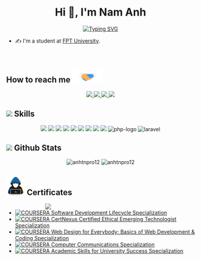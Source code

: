 <h1 align="center">Hi 👋, I'm Nam Anh</h1>
<p align="center">
  <a href="https://git.io/typing-svg"><img src="https://readme-typing-svg.demolab.com?font=Fira+Code&pause=1000&center=true&vCenter=true&width=435&lines=A+web+developer+from+Vietnam" alt="Typing SVG" /></a>
</p>


- ✍ I'm a student at [FPT University](https://daihoc.fpt.edu.vn/).

<br />

## **How to reach me** <img src="https://github.com/0xAbdulKhalid/0xAbdulKhalid/raw/main/assets/mdImages/handshake.gif" width ="80">

<p align="center">
  <a href="https://www.facebook.com/profile.php?id=100010520674916" alt="Facebook">
    <img src="https://img.icons8.com/fluent/48/000000/facebook-new.png" target="_blank" />
  </a> 
  <a href="https://github.com/anhtnpro12" alt="Github">
    <img src="https://img.icons8.com/fluent/48/000000/github.png"/>
  </a> 
  <a href="https://www.youtube.com/channel/UCzLVqvb_3ArLqOHWEiibDUw" alt="Youtube channel" target="_blank" >
    <img src="https://img.icons8.com/fluent/48/000000/youtube-play.png"/>
  </a> 
  <a href="mailto:anhtrinhnam02@gmail.com" alt="Email">
    <img src="https://img.icons8.com/fluent/48/000000/mailing.png"/>
  </a>
</p>

## <img src="https://media2.giphy.com/media/QssGEmpkyEOhBCb7e1/giphy.gif?cid=ecf05e47a0n3gi1bfqntqmob8g9aid1oyj2wr3ds3mg700bl&rid=giphy.gif" width ="25"> Skills
<p align="center">  
  <img src="https://img.icons8.com/color/48/000000/microsoft-sql-server.png"/>      
  <img src="https://img.icons8.com/color/48/000000/git.png"/>
  <img src="https://img.icons8.com/color/48/000000/github-2.png"/>
  <img src="https://img.icons8.com/color/48/null/gitlab.png"/>
  <img src="https://img.icons8.com/color/48/000000/visual-studio-code-2019.png"/>
  <img src="https://img.icons8.com/color/48/null/visual-studio--v2.png"/>    
  <img src="https://img.icons8.com/color/48/null/java-coffee-cup-logo--v1.png"/>
  <img src="https://img.icons8.com/fluency/48/null/c-plus-plus-logo.png"/>
  <img src="https://img.icons8.com/color/48/null/c-sharp-logo.png"/>
  <img src="https://img.icons8.com/officel/48/php-logo.png" alt="php-logo"/>
  <img width="48" height="48" src="https://img.icons8.com/fluency/48/laravel.png" alt="laravel"/>
</p>

## <img src="https://media.giphy.com/media/iY8CRBdQXODJSCERIr/giphy.gif" width="35"><b> Github Stats </b>

<p align="center"> 
      <img src="https://github-readme-stats.vercel.app/api/top-langs/?username=anhtnpro12&bg_color=FFFFFF00&text_color=179fa3&layout=compact&hide=CSS&langs_count=10&custom_title=Top%20ng%C3%B4n%20ng%E1%BB%AF%20%C4%91%C6%B0%E1%BB%A3c%20d%C3%B9ng" alt="anhtnpro12" width="50%"/>      
      <img src="https://github-readme-stats.vercel.app/api?username=anhtnpro12&bg_color=FFFFFF00&text_color=179fa3&show_icons=true&count_private=true&include_all_commits=true&custom_title=Hoạt%20động%20trên%20Github" alt="anhtnpro12" width="50%"/>    
</p>

## <picture><img src = "https://github.com/0xAbdulKhalid/0xAbdulKhalid/raw/main/assets/mdImages/about_me.gif" width = 50px></picture> Certificates

<img align="right" width="400" src="https://github.githubassets.com/images/modules/profile/profile-joined-github.svg">

- [![COURSERA](https://img.shields.io/badge/-COURSERA-green) Software Development Lifecycle Specialization](https://www.coursera.org/account/accomplishments/specialization/certificate/26UCZJP3MJS4)
- [![COURSERA](https://img.shields.io/badge/-COURSERA-green) CertNexus Certified Ethical Emerging Technologist Specialization](https://www.coursera.org/account/accomplishments/specialization/certificate/NATBMLX8SNPX)
- [![COURSERA](https://img.shields.io/badge/-COURSERA-green) Web Design for Everybody: Basics of Web Development & Coding Specialization](https://www.coursera.org/account/accomplishments/specialization/certificate/JTX4VLFHNV3F)
- [![COURSERA](https://img.shields.io/badge/-COURSERA-green) Computer Communications Specialization](https://www.coursera.org/account/accomplishments/specialization/certificate/J4WGU5JFCNSP)
- [![COURSERA](https://img.shields.io/badge/-COURSERA-green) 
Academic Skills for University Success Specialization](https://www.coursera.org/account/accomplishments/specialization/certificate/R3BXXLTXWR8L)
